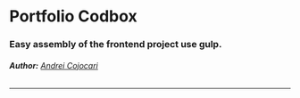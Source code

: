 # **Portfolio Codbox**
### Easy assembly of the frontend project use gulp.
###### **Author:** [Andrei Cojocari](https://www.instagram.com/webtheory/ "Andrei Cojocari")
****
